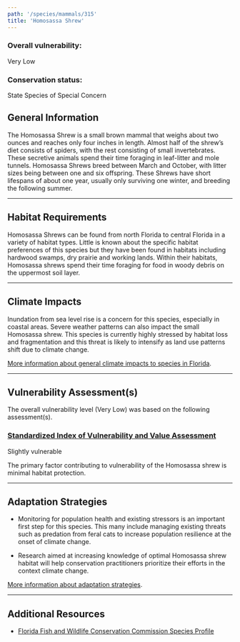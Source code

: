 ```yaml
---
path: '/species/mammals/315'
title: 'Homosassa Shrew'
---
```


<content-header icon="rodents" title="Homosassa Shrew" subtitle="Sorex longirostris eionis">
</content-header>

<div id="TopSection">



<div>

### Overall vulnerability:

<div class="vulnerability vulnerability-low">Very Low</div>



### Conservation status:

State Species of Special Concern

</div>
</div>

## General Information

The Homosassa Shrew is a small brown mammal that weighs about two ounces and reaches only four inches in length. Almost half of the shrew’s diet consists of spiders, with the rest consisting of small invertebrates. These secretive animals spend their time foraging in leaf-litter and mole tunnels. Homosassa Shrews breed between March and October, with litter sizes being between one and six offspring. These Shrews have short lifespans of about one year, usually only surviving one winter, and breeding the following summer.

<hr />

## Habitat Requirements

Homosassa Shrews can be found from north Florida to central Florida in a variety of habitat types. Little is known about the specific habitat preferences of this species but they have been found in habitats including hardwood swamps, dry prairie and working lands. Within their habitats, Homosassa shrews spend their time foraging for food in woody debris on the uppermost soil layer.

<hr />

## Climate Impacts

Inundation from sea level rise is a concern for this species, especially in coastal areas. Severe weather patterns can also impact the small Homosassa shrew. This species is currently highly stressed by habitat loss and fragmentation and this threat is likely to intensify as land use patterns shift due to climate change.

[More information about general climate impacts to species in Florida](/impacts/species).



<hr />

## Vulnerability Assessment(s)

The overall vulnerability level (Very Low) was based on the following assessment(s).
#### 
<div class="vulnerability-header">
<h3><a href="/impacts/vulnerability/sivva/species">Standardized Index of Vulnerability and Value Assessment</a></h3>
<div class="vulnerability vulnerability-slight">Slightly vulnerable</div>
</div> 

The primary factor contributing to vulnerability of the Homosassa shrew is minimal habitat protection.


<hr />

## Adaptation Strategies

- Monitoring for population health and existing stressors is an important first step for this species.  This many include managing existing threats such as predation from feral cats to increase population resilience at the onset of climate change.

- Research aimed at increasing knowledge of optimal Homosassa shrew habitat will help conservation practitioners prioritize their efforts in the context climate change.

[More information about adaptation strategies](/strategies).

<hr />


## Additional Resources

- [Florida Fish and Wildlife Conservation Commission Species Profile](https://myfwc.com/wildlifehabitats/profiles/mammals/land/homosassa-shrew/)
